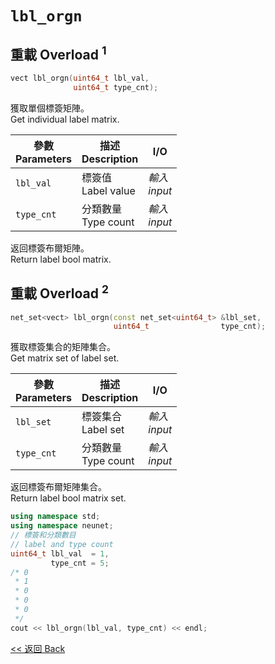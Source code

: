 # `lbl_orgn`

## 重載 Overload $^1$

```c++
vect lbl_orgn(uint64_t lbl_val,
              uint64_t type_cnt);
```

獲取單個標簽矩陣。\
Get individual label matrix.

參數<br>Parameters|描述<br>Description|I/O
-|-|-
`lbl_val`|標簽值<br>Label value|*輸入<br>input*
`type_cnt`|分類數量<br>Type count|*輸入<br>input*

返回標簽布爾矩陣。\
Return label bool matrix.

## 重載 Overload $^2$

```c++
net_set<vect> lbl_orgn(const net_set<uint64_t> &lbl_set,
                       uint64_t                type_cnt);
```

獲取標簽集合的矩陣集合。\
Get matrix set of label set.

參數<br>Parameters|描述<br>Description|I/O
-|-|-
`lbl_set`|標簽集合<br>Label set|*輸入<br>input*
`type_cnt`|分類數量<br>Type count|*輸入<br>input*

返回標簽布爾矩陣集合。\
Return label bool matrix set.

```c++
using namespace std;
using namespace neunet;
// 標簽和分類數目
// label and type count
uint64_t lbl_val  = 1,
         type_cnt = 5;
/* 0
 * 1
 * 0
 * 0
 * 0
 */
cout << lbl_orgn(lbl_val, type_cnt) << endl;
```

[<< 返回 Back](cover.md)
